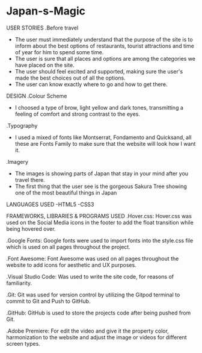 # Japan-s-Magic
USER STORIES
.Before travel
- The user must immediately understand that the purpose of the site is to inform about the best options of restaurants, tourist attractions and time of year for him to spend some time.
- The user is sure that all places and options are among the categories we have placed on the site.
- The user should feel excited and supported, making sure the user's made the best choices out of all the options.
- The user can know exactly where to go and how to get there.

DESIGN
.Colour Scheme
- I choosed a type of brow, light yellow and dark tones, transmitting a feeling of comfort and strong contrast to the eyes.

.Typography
- I used a mixed of fonts like Montserrat, Fondamento and Quicksand, all these are Fonts Family to make sure that the website will look how I want it.

.Imagery
- The images is showing parts of Japan that stay in your mind after you travel there.
- The first thing that the user see is the gorgeous Sakura Tree showing one of the most beautiful things in Japan

LANGUAGES USED
-HTML5
-CSS3

FRAMEWORKS, LIBRARIES & PROGRAMS USED
.Hover.css:
Hover.css was used on the Social Media icons in the footer to add the float transition while being hovered over.

.Google Fonts:
Google fonts were used to import fonts into the style.css file which is used on all pages throughout the project.

.Font Awesome:
Font Awesome was used on all pages throughout the website to add icons for aesthetic and UX purposes.

.Visual Studio Code:
Was used to write the site code, for reasons of familiarity.

.Git:
Git was used for version control by utilizing the Gitpod terminal to commit to Git and Push to GitHub.

.GitHub:
GitHub is used to store the projects code after being pushed from Git.

.Adobe Premiere:
For edit the video and give it the property color, harmonization to the website and adjust the image or videos for different screen types.
